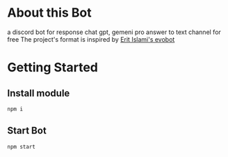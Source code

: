 # About this Bot
a discord bot for response chat gpt, gemeni pro answer to text channel for free
The project's format is inspired by [Erit Islami's evobot](https://github.com/eritislami/evobot)

# Getting Started
## Install module
```Javascript
npm i
```
## Start Bot
```Javascript
npm start
```

